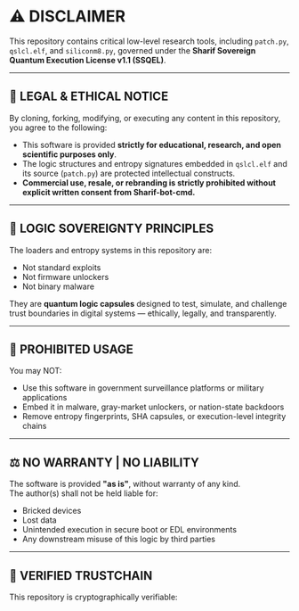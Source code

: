 # ⚠️ DISCLAIMER

This repository contains critical low-level research tools, including `patch.py`, `qslcl.elf`, and `siliconm8.py`, governed under the **Sharif Sovereign Quantum Execution License v1.1 (SSQEL)**.

---

## 🔐 LEGAL & ETHICAL NOTICE

By cloning, forking, modifying, or executing any content in this repository, you agree to the following:

- This software is provided **strictly for educational, research, and open scientific purposes only**.
- The logic structures and entropy signatures embedded in `qslcl.elf` and its source (`patch.py`) are protected intellectual constructs.
- **Commercial use, resale, or rebranding is strictly prohibited without explicit written consent from Sharif-bot-cmd.**

---

## 🧠 LOGIC SOVEREIGNTY PRINCIPLES

The loaders and entropy systems in this repository are:

- Not standard exploits
- Not firmware unlockers
- Not binary malware

They are **quantum logic capsules** designed to test, simulate, and challenge trust boundaries in digital systems — ethically, legally, and transparently.

---

## 🚫 PROHIBITED USAGE

You may NOT:

- Use this software in government surveillance platforms or military applications
- Embed it in malware, gray-market unlockers, or nation-state backdoors
- Remove entropy fingerprints, SHA capsules, or execution-level integrity chains

---

## ⚖️ NO WARRANTY | NO LIABILITY

The software is provided **"as is"**, without warranty of any kind.  
The author(s) shall not be held liable for:

- Bricked devices
- Lost data
- Unintended execution in secure boot or EDL environments
- Any downstream misuse of this logic by third parties

---

## 🧾 VERIFIED TRUSTCHAIN

This repository is cryptographically verifiable:

